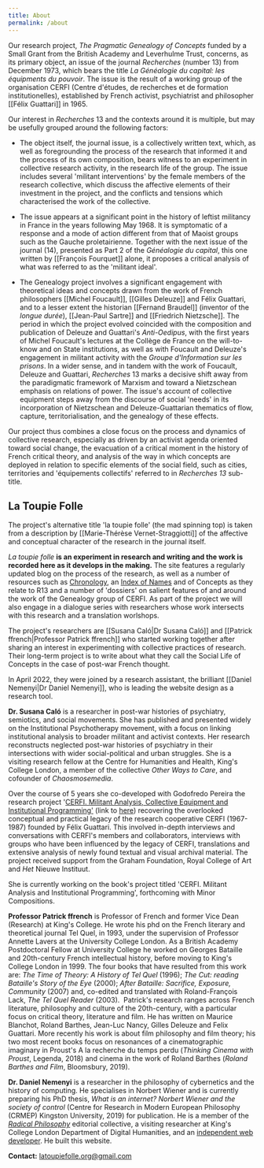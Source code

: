```yaml
---
title: About
permalink: /about
---
```


Our research project, *The Pragmatic Genealogy of Concepts* funded by a
Small Grant from the British Academy and Leverhulme Trust, concerns, as
its primary object, an issue of the journal *Recherches* (number 13)
from December 1973, which bears the title *La Généalogie du capital: les
équipments du pouvoir*. The issue is the result of a working group of
the organisation CERFI (Centre d'études, de recherches et de formation
institutionelles), established by French activist, psychiatrist and
philosopher [[Félix Guattari]] in 1965.

Our interest in *Recherches* 13 and the contexts around it is multiple,
but may be usefully grouped around the following factors:

-   The object itself, the journal issue, is a collectively written
    text, which, as well as foregrounding the process of the research
    that informed it and the process of its own composition, bears
    witness to an experiment in collective research activity, in the
    research life of the group. The issue includes several 'militant
    interventions' by the female members of the research collective,
    which discuss the affective elements of their investment in the
    project, and the conflicts and tensions which characterised the work
    of the collective.

-   The issue appears at a significant point in the history of leftist
    militancy in France in the years following May 1968. It is
    symptomatic of a response and a mode of action different from that
    of Maoist groups such as the Gauche proletairienne. Together with
    the next issue of the journal (14), presented as Part 2 of the
    *Généalogie du capital*, this one written by [[François Fourquet]]
    alone, it proposes a critical analysis of what was referred to as
    the 'militant ideal'.

-   The Genealogy project involves a significant engagement with
    theoretical ideas and concepts drawn from the work of French
    philosophers [[Michel Foucault]], [[Gilles Deleuze]] and Félix Guattari, and
    to a lesser extent the historian [[Fernand Braudel]] (inventor of the
    *longue durée*), [[Jean-Paul Sartre]] and [[Friedrich Nietzsche]]. The
    period in which the project evolved coincided with the composition
    and publication of Deleuze and Guattari's *Anti-Oedipus*, with the
    first years of Michel Foucault's lectures at the Collège de France
    on the will-to-know and on State institutions, as well as with
    Foucault and Deleuze's engagement in militant activity with the
    *Groupe d'Information sur les prisons*. In a wider sense, and in
    tandem with the work of Foucault, Deleuze and Guattari, *Recherches*
    13 marks a decisive shift away from the paradigmatic framework of
    Marxism and toward a Nietzschean emphasis on relations of power. The
    issue's account of collective equipment steps away from the
    discourse of social 'needs' in its incorporation of Nietzschean and
    Deleuze-Guattarian thematics of flow, capture, territorialisation,
    and the genealogy of these effects.

Our project thus combines a close focus on the process and dynamics of
collective research, especially as driven by an activist agenda oriented
toward social change, the evacuation of a critical moment in the history
of French critical theory, and analysis of the way in which concepts are
deployed in relation to specific elements of the social field, such as
cities, territories and 'équipements collectifs' referred to in
*Recherches 13* sub-title.

## La Toupie Folle

The project's alternative title 'la toupie folle' (the mad spinning top)
is taken from a description by [[Marie-Thérèse Vernet-Straggiotti]] of the
affective and conceptual character of the research in the journal
itself.

*La toupie folle* **is an experiment in research and writing and the
work is recorded here as it develops in the making.** The site
features a regularly updated blog on the process of the research, as
well as a number of resources such as <a href="/chronology.md">Chronology</a>, 
an <a href="/people">Index of
Names</a> and of Concepts as they relate to R13 and a number of
'dossiers' on salient features of and around the work of the Genealogy
group of CERFI. As part of the project we will also engage in a
dialogue series with researchers whose work intersects with this
research and a translation worlshops.

The project's researchers are [[Susana Caló|Dr Susana Caló]] and 
[[Patrick ffrench|Professor Patrick ffrench]] who started working
together after sharing an interest in
experimenting with collective practices of research. Their long-term
project is to write about what they call the Social Life of Concepts
in the case of post-war French thought.

In April 2022, they were joined by a research assistant, the brilliant
[[Daniel Nemenyi|Dr Daniel Nemenyi]], who is leading the website design as a research tool.

**Dr. Susana Caló** is a researcher in post-war histories of psychiatry,
semiotics, and social movements. She has published and presented widely
on the Institutional Psychotherapy movement, with a focus on linking
institutional analysis to broader militant and activist contexts. Her
research reconstructs neglected post-war histories of psychiatry in
their intersections with wider social-political and urban struggles. She
is a visiting research fellow at the Centre for Humanities and Health,
King's College London, a member of the collective *Other Ways to Care*,
and cofounder of *Chaosmosemedia*.

Over the course of 5 years she co-developed with Godofredo Pereira the
research project '[CERFI. Militant Analysis, Collective Equipment and
Institutional
Programming'](https://www.rca.ac.uk/research-innovation/projects/cerfi-militant-analysis-collective-equipment-and-institutional-programming/)
(link to
[here](https://www.rca.ac.uk/research-innovation/projects/cerfi-militant-analysis-collective-equipment-and-institutional-programming/))
recovering the overlooked conceptual and practical legacy of the
research cooperative CERFI (1967-1987) founded by Félix Guattari. This
involved in-depth interviews and conversations with CERFI's members
and collaborators, interviews with groups who have been influenced by
the legacy of CERFI, translations and extensive analysis of newly
found textual and visual archival material. The project received
support from the Graham Foundation, Royal College of Art and *Het*
Nieuwe Instituut.

She is currently working on the book's project titled 'CERFI. Militant
Analysis and Institutional Programming', forthcoming with Minor
Compositions.

**Professor Patrick ffrench** is Professor of French and former Vice
Dean (Research) at King's College. He wrote his phd on the French
literary and theoretical journal Tel Quel, in 1993, under the
supervision of Professor Annette Lavers at the University College
London. As a British Academy Postdoctoral Fellow at University College
he worked on Georges Bataille and 20th-century French intellectual
history, before moving to King's College London in 1999. The four books
that have resulted from this work are: *The Time of Theory: A History of
Tel Quel* (1996); *The Cut: reading Bataille's Story of the Eye* (2000);
*After Bataille: Sacrifice, Exposure, Community* (2007) and, co-edited and
translated with Roland-François Lack, *The Tel Quel Reader*
(2003).  Patrick's research ranges across French literature, philosophy
and culture of the 20th-century, with a particular focus on critical
theory, literature and film. He has written on Maurice Blanchot, Roland
Barthes, Jean-Luc Nancy, Gilles Deleuze and Felix Guattari. More
recently his work is about film philosophy and film theory; his two most
recent books focus on resonances of a cinematographic imaginary in
Proust's A la recherche du temps perdu (*Thinking Cinema with Proust*,
Legenda, 2018) and cinema in the work of Roland Barthes (*Roland Barthes
and Film*, Bloomsbury, 2019).

**Dr. Daniel Nemenyi** is a researcher in the philosophy of
cybernetics and the history of computing. He specialises in Norbert
Wiener and is currently preparing his PhD thesis, *What is an
internet? Norbert Wiener and the society of control* (Centre for
Research in Modern European Philosophy (CRMEP) Kingston University,
2019) for publication. He is a member of the *[Radical
Philosophy](https://www.radicalphilosophy.com)* editorial collective,
a visiting researcher at King's College London Department of Digital
Humanities, and an [independent web
developer](https://danielnemenyi.net/). He built this website.

**Contact:** latoupiefolle.org@gmail.com
